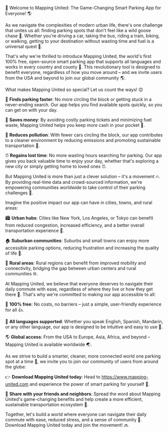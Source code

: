 🚀 Welcome to Mapping United: The Game-Changing Smart Parking App for Everyone! 🌎

As we navigate the complexities of modern urban life, there's one challenge that unites us all: finding parking spots that don't feel like a wild goose chase 🔴. Whether you're driving a car, taking the bus, riding a train, biking, or walking, getting to your destination without wasting time and fuel is a universal quest 🚀.

That's why we're thrilled to introduce Mapping United, the world's first 100% free, open-source smart parking app that supports all languages and works in every country and county 🌟. This revolutionary tool is designed to benefit everyone, regardless of how you move around – and we invite users from the USA and beyond to join our global community 🌎.

What makes Mapping United so special? Let us count the ways! 😊

🔹 **Finds parking faster**: No more circling the block or getting stuck in a never-ending search. Our app helps you find available spots quickly, so you can get on with your day.

💸 **Saves money**: By avoiding costly parking tickets and minimizing fuel waste, Mapping United helps you keep more cash in your pocket 💸.

🌿 **Reduces pollution**: With fewer cars circling the block, our app contributes to a cleaner environment by reducing emissions and promoting sustainable transportation 🌳.

⏰ **Regains lost time**: No more wasting hours searching for parking. Our app gives you back valuable time to enjoy your day, whether that's exploring a new city or simply getting home to loved ones ⏰.

But Mapping United is more than just a clever solution – it's a movement 🔥. By providing real-time data and crowd-sourced information, we're empowering communities worldwide to take control of their parking challenges 🌈.

Imagine the positive impact our app can have in cities, towns, and rural areas:

🏙️ **Urban hubs**: Cities like New York, Los Angeles, or Tokyo can benefit from reduced congestion, increased efficiency, and a better overall transportation experience 🚀.

🏠 **Suburban communities**: Suburbs and small towns can enjoy more accessible parking options, reducing frustration and increasing the quality of life 👫.

🌳 **Rural areas**: Rural regions can benefit from improved mobility and connectivity, bridging the gap between urban centers and rural communities 🌐.

At Mapping United, we believe that everyone deserves to navigate their daily commute with ease, regardless of where they live or how they get there 🌟. That's why we're committed to making our app accessible to all:

🔹 **100% free**: No costs, no barriers – just a simple, user-friendly experience for all 👍.

💬 **All languages supported**: Whether you speak English, Spanish, Mandarin, or any other language, our app is designed to be intuitive and easy to use 💬.

🌎 **Global access**: From the USA to Europe, Asia, Africa, and beyond – Mapping United is available worldwide 🌏.

As we strive to build a smarter, cleaner, more connected world one parking spot at a time 🔧, we invite you to join our community of users from around the globe:

👉 **Download Mapping United today**: Head to https://www.mapping-united.com and experience the power of smart parking for yourself 📲.

👫 **Share with your friends and neighbors**: Spread the word about Mapping United's game-changing benefits and help create a more efficient, sustainable transportation ecosystem 🌈.

Together, let's build a world where everyone can navigate their daily commute with ease, reduced stress, and a sense of community 💖. Download Mapping United today and join the movement! 🔜